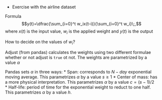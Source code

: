 * Exercise with the airline dataset

Formula
$$y(t)=\dfrac{\sum_{i=0}^t w_ix(t-i)}{\sum_{i=0}^t w_i}\;,$$
where $x(t)$ is the input value, $w_i$ is the applied weight and $y(t)$ is the output

How to decide on the values of $w_i$?

Adjust (from pandas) calculates the weights using two different formulae whether or not adjust is `true` ot not. The weights are parametrized by a value $\alpha$

Pandas sets $\alpha$ in three ways:
	* Span: corresponds to $N-day$ exponential moving average. This parametrizes $\alpha$ by a value $s\geq1$
	* Center of mass: has a more physical interpretation. This parametrizes $\alpha$ by a value $c=(s-1)/2$
	* Half-life: period of time for the exponential weight to reduct to one half. This parametrizes $\alpha$ by a value $h$.